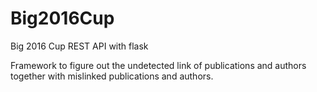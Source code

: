 # Big2016Cup
Big 2016 Cup REST API with flask

Framework to figure out the undetected link of publications and authors together with mislinked publications and authors.

